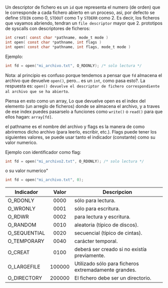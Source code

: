 Un descriptor de fichero es un `id` que representa el numero (de orden) que le corresponde a cada fichero abierto en un proceso, asi, por defecto se define `STDIN` como 0, `STDOUT` como 1 y `STDERR` como 2. Es decir, los ficheros que vayamos abriendo, tendran un `file descriptor` mayor que 2.
prototipos de syscalls con descriptores de ficheros:

```c
int creat( const char *pathname, mode_t mode )
int open( const char *pathname, int flags )
int open( const char *pathname, int flags, mode_t mode )
```

Ejemplo:
```c
int fd = open("mi_archivo.txt", O_RDONLY); /* solo lectura */
```
Nota: al principio es confuso porque tendemos a pensar que `fd` almacena el archivo que devuelve `open()`, pero... es un `int`, como pasa esto?. La respuesta es: `open() devuelve el descriptor de fichero correspondiente al archivo que se ha abierto`.

Piensa en esto como un array, Lo que devuelve open es el index del elemento (un arreglo de ficheros) donde se almacena el archivo, y a traves de ese index puedes pasarselo a funciones como `write()` o `read()` para que ellos hagan: `array[fd]`.

el pathname es el nombre del archivo y flags es la manera de como abriremos dicho archivo (para leerlo, escribir, etc.). Flags puede tener los siguientes valores, se puede usar tanto el indicador (constante) como su valor numerico.

Ejemplo con identificador como flag:
```c
int fd = open("mi_archivo2.txt", O_RDONLY); /* solo lectura */
```
o su valor numerico"
```c
int fd = open("mi_archivo.txt", 0);
```

| Indicador | Valor | Descripcion |
| --------- |:-----:| ----------- |
| O_RDONLY | 0000 | sólo para lectura. |
| O_WRONLY | 0001 | sólo para escritura. |
| O_RDWR | 0002 | para lectura y escritura. |
| O_RANDOM | 0010 |  aleatoria (típico de discos). |
| O_SEQUENTIAL |  0020 | secuencial (típico de cintas). |
| O_TEMPORARY | 0040 | carácter temporal. |
| O_CREAT | 0100 | deberá ser creado si no existía previamente. |
| O_LARGEFILE | 100000 | Utilizado sólo para ficheros extremadamente grandes. |
| O_DIRECTORY | 200000 | El fichero debe ser un directorio. |


